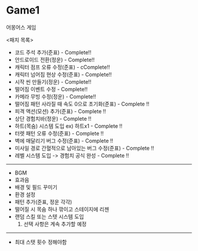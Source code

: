 # Game1
어몽어스 게임

<패치 목록>

- 코드 주석 추가(준표) - Complete!!
- 안드로이드 전환(정운) - Complete!!
- 캐릭터 점프 오류 수정(준표) - cComplete!!
- 캐릭터 넘어짐 현상 수정(준표) - Complete!! 
- 시작 씬 만들기(정운) - Complete!!
- 떨어짐 이벤트 수정 - Complete!!
- 카메라 무빙 수정(정운) - Complete!!
- 떨어짐 패턴 사라질 때 속도 0으로 초기화(준표) - Complete !!
- 피격 액션(모션) 추가(준표) - Complete !!
- 상단 경험치바(정운) - Complete !!
- 하트(목숨) 시스템 도입 ex) 하트x1 - Complete !!
- 터렛 패턴 오류 수정(준표) - Complete !!
- 벽에 매달리기 버그 수정(준표) - Complete !!
- 미사일 경로 간혈적으로 남아있는 버그 수정(준표) - Complete !!
- 레벨 시스템 도입 -> 경험치 공식 완성 - Complete !!
------------------------------------------

- BGM
- 효과음
- 배경 및 필드 꾸미기
- 환경 설정
- 패턴 추가(준표, 정운 각각)
- 떨어질 시 목숨 하나 깎이고 스테이지에 리젠
- 랜덤 스킬 또는 스텟 시스템 도입 
  1) 선택 사항은 계속 추가할 예정

--------------------------------------------
- 최대 스탯 횟수 정해야함
